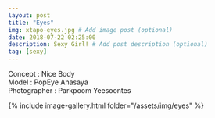 ```yaml
---
layout: post
title: "Eyes"
img: xtapo-eyes.jpg # Add image post (optional)
date: 2018-07-22 02:25:00
description: Sexy Girl! # Add post description (optional)
tag: [sexy]
---
```

Concept : Nice Body  
Model : PopEye Anasaya  
Photographer : Parkpoom Yeesoontes                  

{% include image-gallery.html folder="/assets/img/eyes" %}
